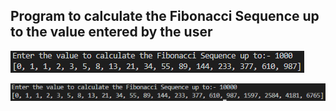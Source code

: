 ## Program to calculate the Fibonacci Sequence up to the value entered by the user
![alt text](https://github.com/thanosiv/python-projects/blob/main/Fibonacci-Sequence/fibonacciseq.png "Fibonacci Sequence")

![alt text](https://github.com/thanosiv/python-projects/blob/main/Fibonacci-Sequence/fibonacciseq2.png "Fibonacci Sequence 2")
